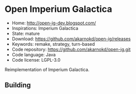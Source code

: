 # Open Imperium Galactica

- Home: http://open-ig-dev.blogspot.com/
- Inspirations: Imperium Galactica
- State: mature
- Download: https://github.com/akarnokd/open-ig/releases
- Keywords: remake, strategy, turn-based
- Code repository: https://github.com/akarnokd/open-ig.git
- Code language: Java
- Code license: LGPL-3.0

Reimplementation of Imperium Galactica.

## Building
